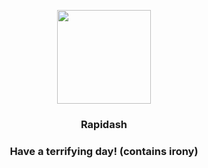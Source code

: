 <p align="center">
    <img src="https://raw.githubusercontent.com/PokeAPI/sprites/master/sprites/pokemon/78.png" width="150" height="150">
</p>
<h3 align="center"> <b>Rapidash</b></h3>
<h3 align="center">Have a terrifying day! (contains irony)</h3>
